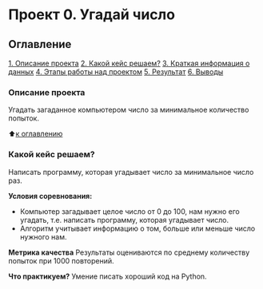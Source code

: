# Проект 0. Угадай число

## Оглавление
[1. Описание проекта](https://github.com/kt-varsak/sf_data_science_varsak/tree/main/project0/README.md#Описание-проекта)
[2. Какой кейс решаем?](https://github.com/kt-varsak/sf_data_science_varsak/tree/main/project0/README.md#Какой-кейс-решаем)
[3. Краткая информация о данных](https://github.com/kt-varsak/sf_data_science_varsak/tree/main/project0/README.md#Краткая-информация-о-данных)
[4. Этапы работы над проектом](https://github.com/kt-varsak/sf_data_science_varsak/tree/main/project0/README.md#Этапы-работы-над-проектом)
[5. Результат](https://github.com/kt-varsak/sf_data_science_varsak/tree/main/project0/README.md#Результат)
[6. Выводы](https://github.com/kt-varsak/sf_data_science_varsak/tree/main/project0/README.md#Выводы)

### Описание проекта
Угадать загаданное компьютером число за минимальное количество попыток.

:arrow_up:[к оглавлению](https://github.com/kt-varsak/sf_data_science_varsak/tree/main/project0/README.md#Оглавление)

### Какой кейс решаем?
Написать программу, которая угадывает число за минимальное число раз.

**Условия соревнования:**
- Компьютер загадывает целое число от 0 до 100, нам нужно его угадать, т.е. написать программу, которая угадывает число.
- Алгоритм учитывает информацию о том, больше или меньше число нужного нам.

**Метрика качества**
Результаты оцениваются по среднему количеству попыток при 1000 повторений.

**Что практикуем?**
Умение писать хороший код на Python.
